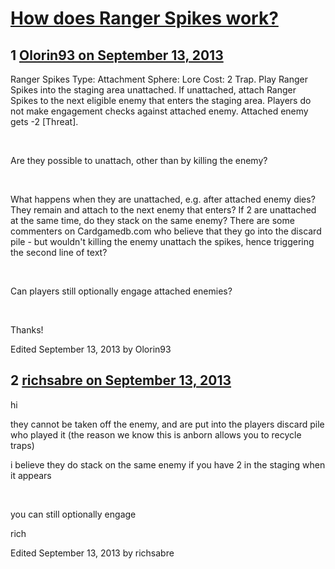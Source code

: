 # [How does Ranger Spikes work?](https://community.fantasyflightgames.com/topic/90311-how-does-ranger-spikes-work/)

## 1 [Olorin93 on September 13, 2013](https://community.fantasyflightgames.com/topic/90311-how-does-ranger-spikes-work/?do=findComment&comment=865131)

Ranger Spikes
Type: Attachment Sphere: Lore
Cost: 2
Trap.
Play Ranger Spikes into the staging area unattached.
If unattached, attach Ranger Spikes to the next eligible enemy that enters the staging area.
Players do not make engagement checks against attached enemy. Attached enemy gets -2 [Threat].

 

Are they possible to unattach, other than by killing the enemy? 

 

What happens when they are unattached, e.g. after attached enemy dies? They remain and attach to the next enemy that enters? If 2 are unattached at the same time, do they stack on the same enemy? There are some commenters on Cardgamedb.com who believe that they go into the discard pile - but wouldn't killing the enemy unattach the spikes, hence triggering the second line of text?

 

Can players still optionally engage attached enemies?

 

Thanks!

Edited September 13, 2013 by Olorin93

## 2 [richsabre on September 13, 2013](https://community.fantasyflightgames.com/topic/90311-how-does-ranger-spikes-work/?do=findComment&comment=865144)

hi

they cannot be taken off the enemy, and are put into the players discard pile who played it (the reason we know this is anborn allows you to recycle traps)

i believe they do stack on the same enemy if you have 2 in the staging when it appears

 

you can still optionally engage

rich

Edited September 13, 2013 by richsabre

